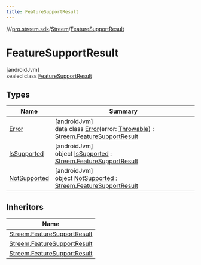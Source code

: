 ```yaml
---
title: FeatureSupportResult
---
```

//[<root>](../../../../index.html)/[pro.streem.sdk](../../index.html)/[Streem](../index.html)/[FeatureSupportResult](index.html)



# FeatureSupportResult



[androidJvm]\
sealed class [FeatureSupportResult](index.html)



## Types


| Name | Summary |
|---|---|
| [Error](-error/index.html) | [androidJvm]<br>data class [Error](-error/index.html)(error: [Throwable](https://kotlinlang.org/api/latest/jvm/stdlib/kotlin/-throwable/index.html)) : [Streem.FeatureSupportResult](index.html) |
| [IsSupported](-is-supported/index.html) | [androidJvm]<br>object [IsSupported](-is-supported/index.html) : [Streem.FeatureSupportResult](index.html) |
| [NotSupported](-not-supported/index.html) | [androidJvm]<br>object [NotSupported](-not-supported/index.html) : [Streem.FeatureSupportResult](index.html) |


## Inheritors


| Name |
|---|
| [Streem.FeatureSupportResult](-is-supported/index.html) |
| [Streem.FeatureSupportResult](-not-supported/index.html) |
| [Streem.FeatureSupportResult](-error/index.html) |

